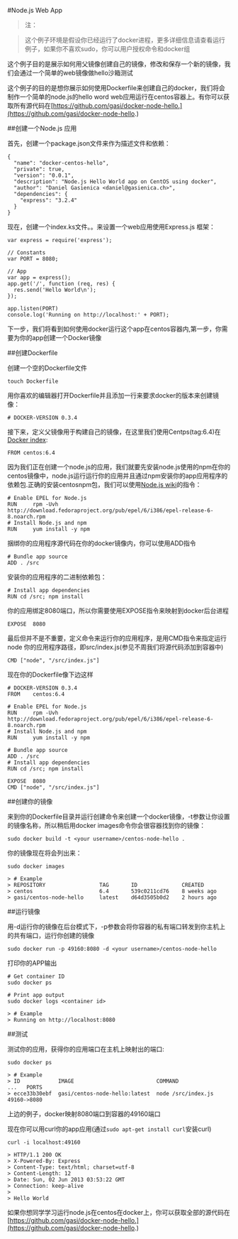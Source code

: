 #Node.js Web App

>注：

>这个例子环境是假设你已经运行了docker进程，更多详细信息请查看运行例子，如果你不喜欢sudo，你可以用户授权命令和docker组

这个例子目的是展示如何用父镜像创建自己的镜像，修改和保存一个新的镜像，我们会通过一个简单的web镜像做hello沙箱测试

这个例子的目的是想你展示如何使用Dockerfile来创建自己的docker，我们将会制作一个简单的node.js的hello word web应用运行在centos容器上。有你可以获取所有源代码在[https://github.com/gasi/docker-node-hello.](https://github.com/gasi/docker-node-hello.)

##创建一个Node.js 应用

首先，创建一个package.json文件来作为描述文件和依赖：

	{
	  "name": "docker-centos-hello",
	  "private": true,
	  "version": "0.0.1",
	  "description": "Node.js Hello World app on CentOS using docker",
	  "author": "Daniel Gasienica <daniel@gasienica.ch>",
	  "dependencies": {
	    "express": "3.2.4"
	  }
	}
	
现在，创建一个index.ks文件。。来设置一个web应用使用Express.js 框架：

	var express = require('express');
	
	// Constants
	var PORT = 8080;
	
	// App
	var app = express();
	app.get('/', function (req, res) {
	  res.send('Hello World\n');
	});
	
	app.listen(PORT)
	console.log('Running on http://localhost:' + PORT);

下一步，我们将看到如何使用docker运行这个app在centos容器内,第一步，你需要为你的app创建一个Docker镜像

##创建Dockerfile

创建一个空的Dockerfile文件

	touch Dockerfile
	
用你喜欢的编辑器打开Dockerfile并且添加一行来要求docker的版本来创建镜像：

	# DOCKER-VERSION 0.3.4
	
接下来，定义父镜像用于构建自己的镜像，在这里我们使用Centps(tag:6.4)在[Docker index](https://index.docker.io/):

	FROM centos:6.4
	
因为我们正在创建一个node.js的应用，我们就要先安装node.js使用的npm在你的centos镜像中，node.js运行运行你的应用并且通过npm安装你的app应用程序的依赖包.正确的安装centosnpm包，我们可以使用[Node.js wiki](https://github.com/joyent/node/wiki/Installing-Node.js-via-package-manager#rhelcentosscientific-linux-6)的指令：

	# Enable EPEL for Node.js
	RUN     rpm -Uvh http://download.fedoraproject.org/pub/epel/6/i386/epel-release-6-8.noarch.rpm
	# Install Node.js and npm
	RUN     yum install -y npm
	
捆绑你的应用程序源代码在你的docker镜像内，你可以使用ADD指令

	# Bundle app source
	ADD . /src
	
安装你的应用程序的二进制依赖包：

	# Install app dependencies
	RUN cd /src; npm install
	
你的应用绑定8080端口，所以你需要使用EXPOSE指令来映射到docker后台进程

	EXPOSE  8080
	
最后但并不是不重要，定义命令来运行你的应用程序，是用CMD指令来指定运行node 你的应用程序路径，即src/index.js(参见不周我们将源代码添加到容器中)

	CMD ["node", "/src/index.js"]

现在你的Dockerfile像下边这样

	# DOCKER-VERSION 0.3.4
	FROM    centos:6.4
	
	# Enable EPEL for Node.js
	RUN     rpm -Uvh http://download.fedoraproject.org/pub/epel/6/i386/epel-release-6-8.noarch.rpm
	# Install Node.js and npm
	RUN     yum install -y npm
	
	# Bundle app source
	ADD . /src
	# Install app dependencies
	RUN cd /src; npm install
	
	EXPOSE  8080
	CMD ["node", "/src/index.js"]

##创建你的镜像

来到你的Dockerfile目录并运行创建命令来创建一个docker镜像，-t参数让你设置的镜像名称，所以稍后用docker images命令你会很容器找到你的镜像：

	sudo docker build -t <your username>/centos-node-hello .
	
你的镜像现在将会列出来：

	sudo docker images
	
	> # Example
	> REPOSITORY                 TAG       ID              CREATED
	> centos                     6.4       539c0211cd76    8 weeks ago
	> gasi/centos-node-hello     latest    d64d3505b0d2    2 hours ago
	
##运行镜像

用-d运行你的镜像在后台模式下，-p参数会将你容器的私有端口转发到你主机上的共有端口，运行你创建的镜像

	sudo docker run -p 49160:8080 -d <your username>/centos-node-hello
	
打印你的APP输出

	# Get container ID
	sudo docker ps
	
	# Print app output
	sudo docker logs <container id>
	
	> # Example
	> Running on http://localhost:8080
	
##测试

测试你的应用，获得你的应用端口在主机上映射出的端口:

	sudo docker ps
	
	> # Example
	> ID            IMAGE                          COMMAND              ...   PORTS
	> ecce33b30ebf  gasi/centos-node-hello:latest  node /src/index.js         49160->8080
	
上边的例子，docker映射8080端口到容器的49160端口

现在你可以用curl你的app应用(通过`sudo apt-get install curl`安装curl)

	curl -i localhost:49160
	
	> HTTP/1.1 200 OK
	> X-Powered-By: Express
	> Content-Type: text/html; charset=utf-8
	> Content-Length: 12
	> Date: Sun, 02 Jun 2013 03:53:22 GMT
	> Connection: keep-alive
	>
	> Hello World
	
如果你想同学学习运行node.js在centos在docker上，你可以获取全部的源代码在[https://github.com/gasi/docker-node-hello.](https://github.com/gasi/docker-node-hello.)
